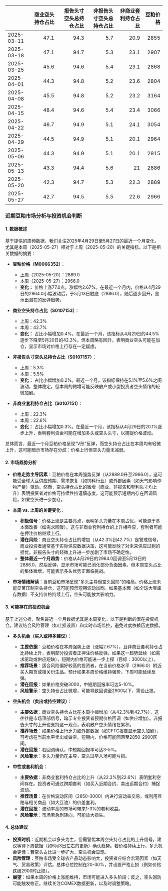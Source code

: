 |            |   商业空头持仓占比 |   报告头寸空头总持仓占比 |   非报告头寸空头总持仓占比 |   非商业套利持仓占比 |   豆粕价格 |
|:-----------|-------------------:|-------------------------:|---------------------------:|---------------------:|-----------:|
| 2025-03-11 |               47.1 |                     94.3 |                        5.7 |                 20.9 |       2855 |
| 2025-03-18 |               47.1 |                     94.7 |                        5.3 |                 23.1 |       2907 |
| 2025-03-25 |               45.6 |                     94.6 |                        5.4 |                 23.1 |       2868 |
| 2025-04-01 |               44.3 |                     94.8 |                        5.2 |                 23.6 |       2804 |
| 2025-04-08 |               45.5 |                     94.8 |                        5.2 |                 23.2 |       3164 |
| 2025-04-15 |               48.4 |                     94.6 |                        5.4 |                 23.4 |       3066 |
| 2025-04-22 |               46.7 |                     94.9 |                        5.1 |                 24.1 |       3054 |
| 2025-04-29 |               44.5 |                     94.9 |                        5.1 |                 20.1 |       2964 |
| 2025-05-06 |               44.3 |                     94.9 |                        5.1 |                 20.1 |       2915 |
| 2025-05-13 |               43.3 |                     94.4 |                        5.6 |                 21   |       2886 |
| 2025-05-20 |               42.3 |                     94.7 |                        5.3 |                 22.3 |       2889 |
| 2025-05-27 |               42.7 |                     94.5 |                        5.5 |                 22.6 |       2966 |

### 近期豆粕市场分析与投资机会判断

#### 1. 数据概述
基于提供的周频数据，我们关注2025年4月29日至5月27日的最近一个月变化，尤其是本周（2025-05-27）相对于上周（2025-05-20）的关键指标。以下是相关数据的摘要：

- **豆粕价格（M0066352）**：
  - 上周（2025-05-20）：2889.0
  - 本周（2025-05-27）：2966.0
  - **变化：** 价格上涨77.0点，涨幅约2.67%。在最近一个月内，价格从4月29日的2964.0小幅波动后，于5月13日触底（2886.0），随后逐步回升，显示出潜在的反弹趋势。

- **商业空头持仓占比（S0107153）**：
  - 上周：42.3%
  - 本周：42.7%
  - **变化：** 占比小幅增加0.4%。在最近一个月，该指标从4月29日的44.5%逐步下降至5月20日的42.3%，但本周略有回升，表明商业空头可能在加仓，显示市场对价格上行存在一定疑虑。

- **非报告头寸空头总持仓占比（S0107157）**：
  - 上周：5.3%
  - 本周：5.5%
  - **变化：** 占比小幅增加0.2%。最近一个月，该指标保持在5.1%至5.6%之间波动，整体稳定，但本周的微增可能反映散户或小型投资者空头情绪的轻微加剧。

- **非商业套利持仓占比（S0107151）**：
  - 上周：22.3%
  - 本周：22.6%
  - **变化：** 占比小幅增加0.3%。在最近一个月，该指标从4月29日的20.1%逐步上升，表明套利资金可能在增加多头或空头头寸，以捕捉价格波动。

总体而言，最近一个月豆粕价格呈现“V形”反弹，而空头持仓占比在本周均有轻微上升，这可能暗示市场存在分歧：价格上行但空头力量未减弱。

#### 2. 市场趋势分析
- **价格走势主导因素**：豆粕价格在本周强势反弹（从2889.0升至2966.0），这可能受全球大豆供应预期、需求恢复（如饲料行业）或外部因素（如天气影响作物产量）驱动。然而，空头持仓占比的微增（商业、非报告和套利头寸均上升）表明投资者对价格可持续性持谨慎态度。这可能预示短期内存在回调风险，如果空头进一步加仓。
  
- **本周 vs. 上周的关键变化**：
  - **积极信号**：价格上涨是主要亮点，表明多头力量在本周占优，可能源于基本面改善（如需求回暖）。这与非商业套利持仓的上升相呼应，套利者可能在押注价格继续上行。
  - **潜在风险**：商业空头持仓占比的增加（从42.3%到42.7%）是警戒信号，商业投资者通常基于实际供应数据决策，这可能反映了对未来供应过剩的担忧。非报告头寸的轻微上升进一步加剧了市场不确定性。
  - **整体最近一个月趋势**：价格从4月29日的2964.0回调至5月13日的2886.0，然后反弹，显示市场可能已消化部分负面因素。但本周空头占比的集体微增，可能表示多头优势正面临挑战。

- **市场情绪解读**：当前豆粕市场呈现“多头主导但空头回防”的格局。价格上涨未能显著压制空头持仓，这可能预示短期波动加剧。如果基本面（如全球大豆库存数据）不支持价格持续上行，空头可能放大影响力。

#### 3. 可能存在的投资机会
基于上述分析，聚焦最近一个月数据尤其是本周变化，以下是判断的潜在投资机会。建议结合风险管理（如止损设置）和实时市场监控，避免过度依赖历史数据。

- **多头机会（买入或持多建议）**：
  - **主要依据**：豆粕价格在本周强势上涨（涨幅2.67%），且非商业套利持仓占比持续上升，表明部分投资者正押注价格反弹。如果这一趋势延续（如需求驱动或供应短缺），短期内价格可能进一步上探（目标：3000以上）。 
  - **推荐场景**：适合风险偏好较高的投资者，在当前价格水平（2966.0）附近买入期货或相关衍生品。预计如果本周价格维持强势，下周可能延续反弹。
  - **潜在回报**：如果价格突破3000，中短期回报率可达5-10%。
  - **风险警示**：空头持仓占比微增，可能导致回调至2900以下，需设止损。

- **空头机会（卖出或持空建议）**：
  - **主要依据**：商业空头持仓占比在本周小幅增加（从42.3%到42.7%），这往往是市场顶部信号，暗示专业投资者预期价格回调（如供应增加）。非报告头寸的上升也支持这一观点，表明散户空头情绪在累积。
  - **推荐场景**：如果价格上行乏力或外部数据（如CFTC报告显示空头加剧），可考虑在当前水平卖出或做空。短期内，价格可能回落至2850-2900区间。
  - **潜在回报**：若回调确认，中短期回报率可达3-5%。
  - **风险警示**：多头力量仍在主导，空头过早入场可能亏损。

- **中性或套利机会**：
  - **主要依据**：非商业套利持仓占比的上升（从22.3%到22.6%）表明套利空间存在。投资者可通过跨期套利（如买入近期合约、卖出远期合约）捕捉波动。
  - **推荐场景**：在价格波动区间（2850-3000）内进行波动率交易，或利用豆粕与相关商品（如大豆油）的价差套利。
  - **潜在回报**：波动率高的市场可带来1-3%的套利收益。
  - **风险警示**：市场若急剧转向，可能放大损失。

#### 4. 总体建议
- **投资时机**：近期机会以多头为主，但需警惕本周空头持仓占比的上升信号。建议等待下周数据（如6月3日左右的更新）确认趋势。若价格持续上行，多头机会更佳；若空头占比进一步扩大，空头机会显现。
- **风险管理**：豆粕市场受全球农产品动态影响大，投资者应结合宏观因素（如天气、贸易政策）评估。总体仓位控制在20-30%，并设置严格止损（例如价格跌破2900时止损）。
- **展望**：如果本周的价格上涨能维持，市场可能进入多头阶段；反之，空头回防可能触发修正。继续关注COMEX数据更新，以及时调整策略。